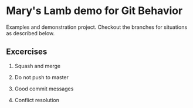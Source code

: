 # Mary's Lamb demo for Git Behavior

Examples and demonstration project.  Checkout the branches for situations as described below.

## Excercises

1. Squash and merge

1. Do not push to master

1. Good commit messages

1. Conflict resolution
